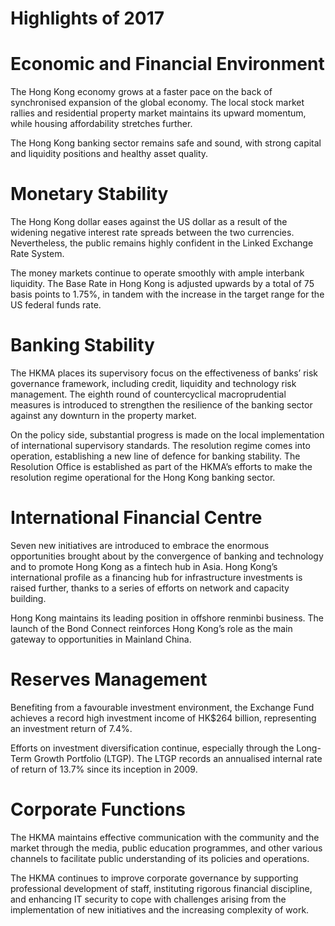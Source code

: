# Highlights of 2017

# Economic and Financial Environment

The Hong Kong economy grows at a faster pace on the back of synchronised expansion of the global economy. The local stock market rallies and residential property market maintains its upward momentum, while housing affordability stretches further.

The Hong Kong banking sector remains safe and sound, with strong capital and liquidity positions and healthy asset quality.

# Monetary Stability

The Hong Kong dollar eases against the US dollar as a result of the widening negative interest rate spreads between the two currencies. Nevertheless, the public remains highly confident in the Linked Exchange Rate System.

The money markets continue to operate smoothly with ample interbank liquidity. The Base Rate in Hong Kong is adjusted upwards by a total of 75 basis points to 1.75%, in tandem with the increase in the target range for the US federal funds rate.

# Banking Stability

The HKMA places its supervisory focus on the effectiveness of banks’ risk governance framework, including credit, liquidity and technology risk management. The eighth round of countercyclical macroprudential measures is introduced to strengthen the resilience of the banking sector against any downturn in the property market.

On the policy side, substantial progress is made on the local implementation of international supervisory standards. The resolution regime comes into operation, establishing a new line of defence for banking stability. The Resolution Office is established as part of the HKMA’s efforts to make the resolution regime operational for the Hong Kong banking sector.

# International Financial Centre

Seven new initiatives are introduced to embrace the enormous opportunities brought about by the convergence of banking and technology and to promote Hong Kong as a fintech hub in Asia. Hong Kong’s international profile as a financing hub for infrastructure investments is raised further, thanks to a series of efforts on network and capacity building.

Hong Kong maintains its leading position in offshore renminbi business. The launch of the Bond Connect reinforces Hong Kong’s role as the main gateway to opportunities in Mainland China.

# Reserves Management

Benefiting from a favourable investment environment, the Exchange Fund achieves a record high investment income of HK$264 billion, representing an investment return of 7.4%.

Efforts on investment diversification continue, especially through the Long-Term Growth Portfolio (LTGP). The LTGP records an annualised internal rate of return of 13.7% since its inception in 2009.

# Corporate Functions

The HKMA maintains effective communication with the community and the market through the media, public education programmes, and other various channels to facilitate public understanding of its policies and operations.

The HKMA continues to improve corporate governance by supporting professional development of staff, instituting rigorous financial discipline, and enhancing IT security to cope with challenges arising from the implementation of new initiatives and the increasing complexity of work.
